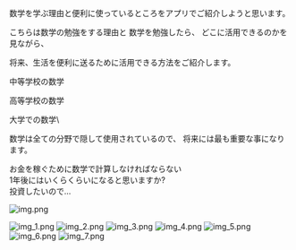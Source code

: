数学を学ぶ理由と便利に使っているところをアプリでご紹介しようと思います。

こちらは数学の勉強をする理由と
数学を勉強したら、
どこに活用できるのかを見ながら、

将来、生活を便利に送るために活用できる方法をご紹介します。



中等学校の数学

高等学校の数学

大学での数学\

数学は全ての分野で隠して使用されているので、
将来には最も重要な事になります。

お金を稼ぐために数学で計算しなければならない\
1年後にはいくらくらいになると思いますか?\
投資したいので...



![img.png](img.png)

![img_1.png](img_1.png)
![img_2.png](img_2.png)
![img_3.png](img_3.png)
![img_4.png](img_4.png)
![img_5.png](img_5.png)
![img_6.png](img_6.png)
![img_7.png](img_7.png)